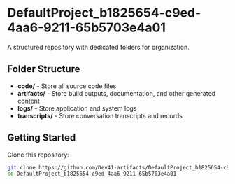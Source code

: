 # DefaultProject_b1825654-c9ed-4aa6-9211-65b5703e4a01
A structured repository with dedicated folders for organization.

## Folder Structure

- **code/** - Store all source code files
- **artifacts/** - Store build outputs, documentation, and other generated content
- **logs/** - Store application and system logs
- **transcripts/** - Store conversation transcripts and records

## Getting Started

Clone this repository:
```bash
git clone https://github.com/Dev41-artifacts/DefaultProject_b1825654-c9ed-4aa6-9211-65b5703e4a01
cd DefaultProject_b1825654-c9ed-4aa6-9211-65b5703e4a01
```
